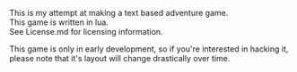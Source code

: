 This is my attempt at making a text based adventure game.  
This game is written in lua.  
See License.md for licensing information.  

This game is only in early development, so if you're interested in hacking it, please note that it's layout will change drastically over time.
